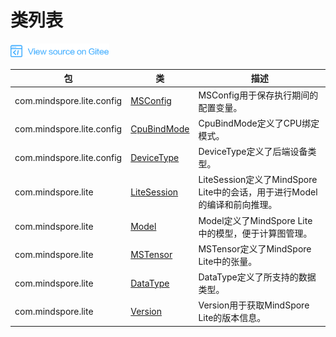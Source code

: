 # 类列表

[![查看源文件](./_static/logo_source.png)](https://gitee.com/mindspore/docs/blob/r1.1/docs/api_java/source_zh_cn/class_list.md)

| 包                        | 类                                                           | 描述                                                         |
| ------------------------- | ------------------------------------------------------------ | ------------------------------------------------------------ |
| com.mindspore.lite.config | [MSConfig](https://www.mindspore.cn/doc/api_java/zh-CN/r1.1/msconfig.html) | MSConfig用于保存执行期间的配置变量。                         |
| com.mindspore.lite.config | [CpuBindMode](https://gitee.com/mindspore/mindspore/blob/r1.1/mindspore/lite/java/java/app/src/main/java/com/mindspore/lite/config/CpuBindMode.java) | CpuBindMode定义了CPU绑定模式。                               |
| com.mindspore.lite.config | [DeviceType](https://gitee.com/mindspore/mindspore/blob/r1.1/mindspore/lite/java/java/app/src/main/java/com/mindspore/lite/config/DeviceType.java) | DeviceType定义了后端设备类型。                               |
| com.mindspore.lite        | [LiteSession](https://www.mindspore.cn/doc/api_java/zh-CN/r1.1/lite_session.html) | LiteSession定义了MindSpore Lite中的会话，用于进行Model的编译和前向推理。 |
| com.mindspore.lite        | [Model](https://www.mindspore.cn/doc/api_java/zh-CN/r1.1/model.html) | Model定义了MindSpore Lite中的模型，便于计算图管理。          |
| com.mindspore.lite        | [MSTensor](https://www.mindspore.cn/doc/api_java/zh-CN/r1.1/mstensor.html) | MSTensor定义了MindSpore Lite中的张量。                       |
| com.mindspore.lite        | [DataType](https://gitee.com/mindspore/mindspore/blob/r1.1/mindspore/lite/java/java/app/src/main/java/com/mindspore/lite/config/DeviceType.java) | DataType定义了所支持的数据类型。                             |
| com.mindspore.lite        | [Version](https://gitee.com/mindspore/mindspore/blob/r1.1/mindspore/lite/java/java/app/src/main/java/com/mindspore/lite/Version.java) | Version用于获取MindSpore Lite的版本信息。                    |
